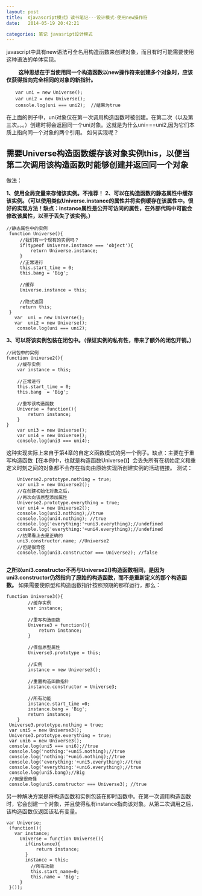 ```yaml
---
layout: post
title:  《javascript模式》读书笔记---设计模式-使用new操作符
date:   2014-05-19 20:42:21

categories: 笔记 javasript设计模式
---
```



javascript中具有new语法可全名用构造函数来创建对象，而且有时可能需要使用这种语法的单体实现。

　　
**这种思想在于当使用同一个构造函数以new操作符来创建多个对象时，应该仅获得指向完全相同的对象的新指针。**

```
　　var uni = new Universe();
　　var uni2 = new Universe();
　　console.log(uni === uni2);  //结果为true
```


在上面的例子中，uni对象仅在第一次调用构造函数时被创建。在第二次（以及第三次。。。）创建时将会返回同一个uni对象。这就是为什么uni===uni2,因为它们本质上指向同一个对象的两个引用。
如何实现呢？

需要Universe构造函数缓存该对象实例this，以便当第二次调用该构造函数时能够创建并返回同一个对象
-

做法：

**1、使用全局变量来存储该实例。不推荐！**
**2、可以在构造函数的静态属性中缓存该实例。（可以使用类似Universe.instance的属性并将实例缓存在该属性中。很好的实现方法！缺点：instance属性是公开可访问的属性，在外部代码中可能会修改该属性，以至于丢失了该实例。）**

```
//静态属性中的实例
 function Universe(){
     //我们有一个现有的实例吗？
     if(typeof Universe.instance === 'object'){
         return Universe.instance;
     }
     //正常进行
     this.start_time = 0;
     this.bang = 'Big';

     //缓存
     Universe.instance = this;

     //隐式返回
     return this;
 }
   var  uni = new Universe();
   var  uni2 = new Universe();
    console.log(uni === uni2);
```

**3、可以将该实例包装在闭包中。（保证实例的私有性，带来了额外的闭包开销。）**

```
//闭包中的实例
function Universe2(){
    //缓存实例
    var instance = this;

    //正常进行
    this.start_time = 0;
    this.bang  = 'Big';

    //重写该构造函数
    Universe = function(){
        return instance;
    }
}
    var uni3 = new Universe();
    var uni4 = new Universe();
    console.log(uni3 === uni4);
```
这种实现实际上来自于第4章的自定义函数模式的另一个例子。缺点：主要在于重写构造函数【在本例中，也就是构造函数Universe()】会丢失所有在初始定义和重定义时刻之间的对象都不会存在指向由原始实现所创建实例的活动链接。
测试：

```
    Universe2.prototype.nothing = true;
    var uni3 = new Universe2();
    //在创建初始化对象之后，
    //再次向该原型添加属性
    Universe2.prototype.everything = true;
    var uni4 = new Universe2();
    console.log(uni3.nothing);//true
    console.log(uni4.nothing); //true
    console.log('everything:'+uni3.everything);//undefined
    console.log('everything:'+uni4.everything);//undefined
    //结果看上去是正确的
    uni3.constructor.name; //Universe2
    //但是很奇怪
    console.log(uni3.constructor === Universe2); //false


```
**之所以uni3.constructor不再与Universe2()构造函数相同，是因为uni3.constructor仍然指向了原始的构造函数，而不是重新定义的那个构造函数。**
如果需要使原型和构造函数指针按照预期的那样运行，那么：

```
function Universe3(){
        //缓存实例
        var instance;

        //重写构造函数
        Universe3 = function(){
            return instance;
        }

        //保留原型属性
        Universe3.prototype = this;

        //实例
        instance = new Universe3();

        //重置构造函数指针
        instance.constructor = Universe3;

        //所有功能
        instance.start_time =0;
        instance.bang = 'Big';
        return instance;
    }
 Universe3.prototype.nothing = true;
 var uni5 = new Universe3();
 Universe3.prototype.everything = true;
 var uni6 = new Universe3();
 console.log(uni5 === uni6);//true
 console.log('nothing:'+uni5.nothing);//true
 console.log('nothing:'+uni6.nothing);//true
 console.log('everything:'+uni5.everything);//true
 console.log('everything:'+uni6.everything);//true
 console.log(uni5.bang);//Big
 //但是很奇怪
 console.log(uni5.constructor === Universe3); //true
```
另一种解决方案是将构造函数和实例包装在即时函数中。在第一次调用构造函数时，它会创建一个对象，并且使得私有instance指向该对象。从第二次调用之后，该构造函数仅返回该私有变量。

```
var Universe;
 (function(){
   var instance;
     Universe = function Universe(){
       if(instance){
           return instance;
       }  
       instance = this;
         //所有功能
         this.start_name=0;
         this.name = 'Big';
     }
 }());
```